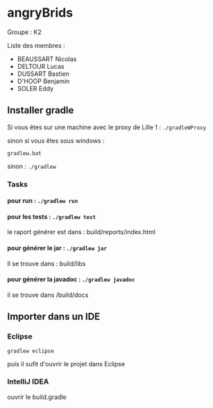 # angryBrids

Groupe : K2

Liste des membres : 

* BEAUSSART Nicolas
* DELTOUR Lucas
* DUSSART Bastien
* D'HOOP Benjamin
* SOLER Eddy

## Installer gradle

Si vous êtes sur une machine avec le proxy de Lille 1 : 
```./gradleWProxy```

sinon si vous êtes sous windows : 
```
gradlew.bat
```

sinon :
```./gradlew ```

### Tasks

#### pour run : ``` ./gradlew run ```
#### pour les tests : ``` ./gradlew test ```

le raport générer est dans : build/reports/index.html

#### pour générer le jar :  ``` ./gradlew jar ```

Il se trouve dans : build/libs

#### pour générer la javadoc : ``` ./gradlew javadoc ```

il se trouve dans /build/docs


## Importer dans un IDE

### Eclipse

```
gradlew eclipse
```
puis il sufit d'ouvrir le projet dans Eclipse

### IntelliJ IDEA

ouvrir le build.gradle